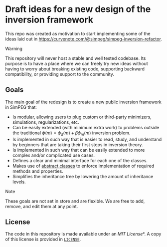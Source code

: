 # Draft ideas for a new design of the inversion framework

This repo was created as motivation to start implementing some of the ideas
laid out in https://curvenote.com/@simpeg/simpeg-inversion-refactor.

> [!WARNING]
> This repository will never host a stable and well tested codebase. Its
> purpose is to have a place where we can freely try new ideas without having
> to worry about breaking existing code, supporting backward compatibility, or
> providing support to the community.


## Goals

The main goal of the redesign is to create a new public inversion framework in
SimPEG that:

* Is modular, allowing users to plug custom or third-party minimizers,
  simulations, regularizations, etc.
* Can be easily extended (with minimum extra work) to problems outside the
  traditional $\phi(m) = \phi_d(m) + \beta \phi_m(m)$ inversion problem.
* Is implemented in such way that is easier to read, study, and understand by
  beginners that are taking their first steps in inversion theory.
* Is implemented in such way that can be easily extended to more complex and/or
  complicated use cases.
* Defines a clear and minimal interface for each one of the classes.
* Makes use of [abstract classes](https://docs.python.org/3/library/abc.html)
  to enforce implementation of required methods and properties.
* Simplifies the inheritance tree by lowering the amount of inheritance levels.

> [!NOTE]
> These goals are not set in store and are flexible. We are free to add,
> remove, and edit them at any point.

## License

The code in this repository is made available under an *MIT License**.
A copy of this license is provided in [`LICENSE`](LICENSE).
